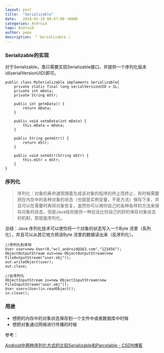 ```yaml
---
layout: post
title:  "Serializable"
date:   2018-05-18 08:47:00 +0800
categories: Android
tags: Android
author: pepe
description: 『 Serializable 』
---
```


### **Serializable的实现**
对于Serializable，类只需要实现Serializable接口，并提供一个序列化版本id(serialVersionUID)即可。
```
public class MySerializable implements Serializable{
    private static final long serialVersionUID = 1L;
    private int mData;
    private String mStr;

    public int getmData() {
        return mData;
    }

    public void setmData(int mData) {
        this.mData = mData;
    }

    public String getmStr() {
        return mStr;
    }

    public void setmStr(String mStr) {
        this.mStr = mStr;
    }
}
```
### **序列化**

> 序列化：对象的寿命通常随着生成该对象的程序的终止而终止，有时候需要把在内存中的各种对象的状态（也就是实例变量，不是方法）保存下来，并且可以在需要时再将对象恢复。虽然你可以用你自己的各种各样的方法来保存对象的状态，但是Java给你提供一种应该比你自己的好的保存对象状态的机制，那就是序列化。

总结：Java 序列化技术可以使你将一个对象的状态写入一个Byte 流里（系列化），并且可以从其它地方把该Byte 流里的数据读出来（反序列化）。

```
//序列化到本地
User user=new User(0,"wcl_android@163.com","123456");
ObjectOutputStream out=new ObjectOutputStream(new FileOutputStream("user.obj"));
out.writeObject(user);
out.close;

//反序列化
ObjectInputStream in=new ObjectInputStream(new FileInputStream("user.obj"));
User user=(User)in.readObject();
in.close();
```

### **用途**

* 想把的内存中的对象状态保存到一个文件中或者数据库中时候
* 想把对象通过网络进行传播的时候




参考：

[Android中两种序列化方式的比较Serializable和Parcelable - CSDN博客](https://blog.csdn.net/wangchunlei123/article/details/51345130)